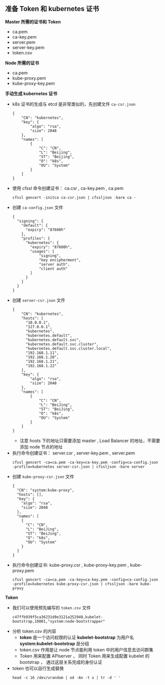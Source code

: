 ## 准备 Token 和 kubernetes 证书

__Master 所需的证书和 Token__
- ca.pem
- ca-key.pem
- server.pem
- server-key.pem
- token.csv

__Node 所需的证书__
- ca.pem
- kube-proxy.pem
- kube-proxy-key.pem

__手动生成 kubernetes 证书__
- k8s 证书的生成与 etcd 是非常类似的，先创建文件 `ca-csr.json`
    ```
    {
        "CN": "kubernetes",
        "key": {
            "algo": "rsa",
            "size": 2048
        },
        "names": [
            {
                "C": "CN",
                "L": "Beijing",
                "ST": "Beijing",
                "O": "k8s",
                "OU": "System"
            }
        ]
    }
    ```
- 使用 cfssl 命令创建证书： ca.csr , ca-key.pem , ca.pem
    ```
    cfssl gencert -initca ca-csr.json | cfssljson -bare ca -
    ```
- 创建 `ca-config.json` 文件
    ```
    {
      "signing": {
        "default": {
          "expiry": "87600h"
        },
        "profiles": {
          "kubernetes": {
            "expiry": "87600h",
            "usages": [
                "signing",
                "key encipherment",
                "server auth",
                "client auth"
            ]
          }
        }
      }
    }
    ```
- 创建 `server-csr.json` 文件
    ```
    {
        "CN": "kubernetes",
        "hosts": [
          "10.0.0.1",
          "127.0.0.1",
          "kubernetes",
          "kubernetes.default",
          "kubernetes.default.svc",
          "kubernetes.default.svc.cluster",
          "kubernetes.default.svc.cluster.local",
          "192.168.1.11",
          "192.168.1.20",
          "192.168.1.21",
          "192.168.1.22"
        ],
        "key": {
            "algo": "rsa",
            "size": 2048
        },
        "names": [
            {
                "C": "CN",
                "L": "BeiJing",
                "ST": "BeiJing",
                "O": "k8s",
                "OU": "System"
            }
        ]
    }
    ```
    - 注意 hosts 下的地址只需要添加 master , Load Balancer 的地址，不需要添加 node 节点的地址
- 执行命令创建证书： server.csr , server-key.pem , server.pem
    ```
    cfssl gencert -ca=ca.pem -ca-key=ca-key.pem -config=ca-config.json -profile=kubernetes server-csr.json | cfssljson -bare server
    ```
- 创建 `kube-proxy-csr.json` 文件
    ```
    {
      "CN": "system:kube-proxy",
      "hosts": [],
      "key": {
        "algo": "rsa",
        "size": 2048
      },
      "names": [
        {
          "C": "CN",
          "L": "BeiJing",
          "ST": "BeiJing",
          "O": "k8s",
          "OU": "System"
        }
      ]
    }
    ```
- 执行命令创建证书: kube-proxy.csr , kube-proxy-key.pem , kube-proxy.pem
    ```
    cfssl gencert -ca=ca.pem -ca-key=ca-key.pem -config=ca-config.json -profile=kubernetes kube-proxy-csr.json | cfssljson -bare kube-proxy
    ```

__Token__
- 我们可以使用预先编写的 `token.csv` 文件
    ```
    c47ffb939f5ca36231d9e3121a252940,kubelet-bootstrap,10001,"system:node-bootstrapper"
    ```
- 分析 token.csv 的内容
    - __token__ 是一个访问权限的认证 __kubelet-bootstrap__ 为用户名 __system:kubelet-bootstrap__ 是分组 
    - token.csv 作用是让 node 节点能利用 token 中的用户信息去访问群集
    - Token 用来配置 APIserver ， 同时 Token 用来生成配置 kubelet 的 bootstrap ， 通过这层关系完成的身份认证
- token 也可以自行生成替换
    ```
    head -c 16 /dev/urandom | od -An -t x | tr -d ' '
    ```
